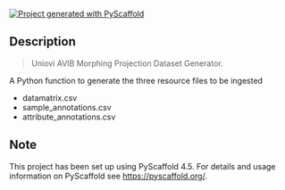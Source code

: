 <!-- These are examples of badges you might want to add to your README:
     please update the URLs accordingly

[![Built Status](https://api.cirrus-ci.com/github/<USER>/uniovi-avib-morphingprojections-dataset-generator.svg?branch=main)](https://cirrus-ci.com/github/<USER>/uniovi-avib-morphingprojections-dataset-generator)
[![ReadTheDocs](https://readthedocs.org/projects/uniovi-avib-morphingprojections-dataset-generator/badge/?version=latest)](https://uniovi-avib-morphingprojections-dataset-generator.readthedocs.io/en/stable/)
[![Coveralls](https://img.shields.io/coveralls/github/<USER>/uniovi-avib-morphingprojections-dataset-generator/main.svg)](https://coveralls.io/r/<USER>/uniovi-avib-morphingprojections-dataset-generator)
[![PyPI-Server](https://img.shields.io/pypi/v/uniovi-avib-morphingprojections-dataset-generator.svg)](https://pypi.org/project/uniovi-avib-morphingprojections-dataset-generator/)
[![Conda-Forge](https://img.shields.io/conda/vn/conda-forge/uniovi-avib-morphingprojections-dataset-generator.svg)](https://anaconda.org/conda-forge/uniovi-avib-morphingprojections-dataset-generator)
[![Monthly Downloads](https://pepy.tech/badge/uniovi-avib-morphingprojections-dataset-generator/month)](https://pepy.tech/project/uniovi-avib-morphingprojections-dataset-generator)
[![Twitter](https://img.shields.io/twitter/url/http/shields.io.svg?style=social&label=Twitter)](https://twitter.com/uniovi-avib-morphingprojections-dataset-generator)
-->

[![Project generated with PyScaffold](https://img.shields.io/badge/-PyScaffold-005CA0?logo=pyscaffold)](https://pyscaffold.org/)

## Description

> Uniovi AVIB Morphing Projection Dataset Generator.

A Python function to generate the three resource files to be ingested

- datamatrix.csv
- sample_annotations.csv
- attribute_annotations.csv


<!-- pyscaffold-notes -->

## Note

This project has been set up using PyScaffold 4.5. For details and usage
information on PyScaffold see https://pyscaffold.org/.
